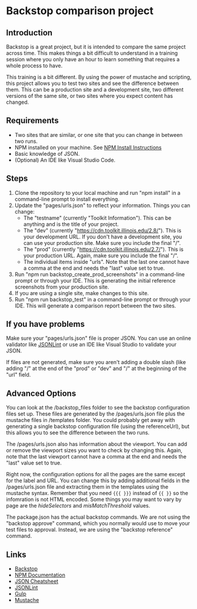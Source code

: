 # Backstop comparison project

## Introduction

Backstop is a great project, but it is intended to compare the same project across time. This makes things a bit difficult to understand in a training session where you only have an hour to learn something that requires a whole process to have. 

This training is a bit different. By using the power of mustache and scripting, this project allows you to test two sites and see the difference between them. This can be a production site and a development site, two different versions of the same site, or two sites where you expect content has changed.

## Requirements

* Two sites that are similar, or one site that you can change in between two runs. 
* NPM installed on your machine. See [NPM Install Instructions](https://docs.npmjs.com/downloading-and-installing-node-js-and-npm)
* Basic knowledge of JSON.
* (Optional) An IDE like Visual Studio Code. 

## Steps

1. Clone the repository to your local machine and run "npm install" in a command-line prompt to install everything.
2. Update the "pages/urls.json" to reflect your information. Things you can change:
    * The "testname" (currently "Toolkit Information"). This can be anything and is the title of your project. 
    * The "dev" (currently "https://cdn.toolkit.illinois.edu/2.8/"). This is your development URL. If you don't have a development site, you can use your production site. Make sure you include the final "/".
    * The "prod" (currently "https://cdn.toolkit.illinois.edu/2.7/"). This is your production URL. Again, make sure you include the final "/".
    * The individual items inside "urls". Note that the last one cannot have a comma at the end and needs the "last" value set to true. 
3. Run "npm run backstop_create_prod_screenshots" in a command-line prompt or through your IDE. This is generating the initial reference screenshots from your production site. 
4. If you are using a single site, make changes to this site.
5. Run "npm run backstop_test" in a command-line prompt or through your IDE. This will generate a comparison report between the two sites. 

## If you have problems

Make sure your "pages/urls.json" file is proper JSON. You can use an online validator like [JSONLint](https://jsonlint.com/) or use an IDE like Visual Studio to validate your JSON. 

If files are not generated, make sure you aren't adding a double slash (like adding "/" at the end of the "prod" or "dev" and "/" at the beginning of the "url" field.

## Advanced Options
 
You can look at the /backstop_files folder to see the backstop configuration files set up. These files are generated by the /pages/urls.json file plus the mustache files in /templates folder. You could probably get away with generating a single backstop configuration file (using the referenceUrl), but this allows you to see the difference between the two runs.

The /pages/urls.json also has information about the viewport. You can add or remove the viewport sizes you want to check by changing this. Again, note that the last viewport cannot have a comma at the end and needs the "last" value set to true. 

Right now, the configuration options for all the pages are the same except for the label and URL. You can change this by adding additional fields in the /pages/urls.json file and extracting them in the templates using the mustache syntax. Remember that you need ``{{{ }}}`` instead of ``{{ }}`` so the infomration is not HTML encoded. Some things you may want to vary by page are the _hideSelectors_ and _misMatchThreshold_ values.

The package.json has the actual backstop commands. We are not using the "backstop approve" command, which you normally would use to move your test files to approval. Instead, we are using the "backstop reference" command. 

## Links

* [Backstop](https://github.com/garris/BackstopJS)
* [NPM Documentation](https://docs.npmjs.com/)
* [JSON Cheatsheet](https://quickref.me/json)
* [JSONLint](https://jsonlint.com/)
* [Gulp](https://gulpjs.com/)
* [Mustache](https://mustache.github.io/mustache.5.html)
